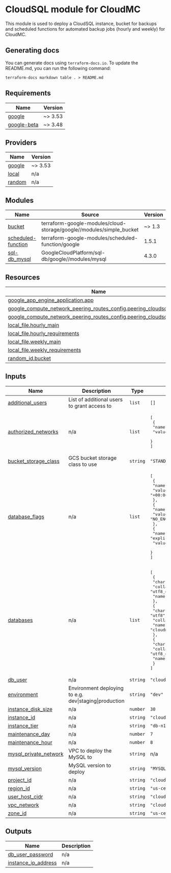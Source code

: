 # CloudSQL module for CloudMC

This module is used to deploy a CloudSQL instance, bucket for backups and scheduled
functions for automated backup jobs (hourly and weekly) for CloudMC.

## Generating docs

You can generate docs using `terraform-docs.io`. To update the README.md, you can run the following command:

```
terraform-docs markdown table . > README.md
```

## Requirements

| Name | Version |
|------|---------|
| <a name="requirement_google"></a> [google](#requirement\_google) | ~> 3.53 |
| <a name="requirement_google-beta"></a> [google-beta](#requirement\_google-beta) | ~> 3.48 |

## Providers

| Name | Version |
|------|---------|
| <a name="provider_google"></a> [google](#provider\_google) | ~> 3.53 |
| <a name="provider_local"></a> [local](#provider\_local) | n/a |
| <a name="provider_random"></a> [random](#provider\_random) | n/a |

## Modules

| Name | Source | Version |
|------|--------|---------|
| <a name="module_bucket"></a> [bucket](#module\_bucket) | terraform-google-modules/cloud-storage/google//modules/simple_bucket | ~> 1.3 |
| <a name="module_scheduled-function"></a> [scheduled-function](#module\_scheduled-function) | terraform-google-modules/scheduled-function/google | 1.5.1 |
| <a name="module_sql-db_mysql"></a> [sql-db\_mysql](#module\_sql-db\_mysql) | GoogleCloudPlatform/sql-db/google//modules/mysql | 4.3.0 |

## Resources

| Name | Type |
|------|------|
| [google_app_engine_application.app](https://registry.terraform.io/providers/hashicorp/google/latest/docs/resources/app_engine_application) | resource |
| [google_compute_network_peering_routes_config.peering_cloudsql_routes1](https://registry.terraform.io/providers/hashicorp/google/latest/docs/resources/compute_network_peering_routes_config) | resource |
| [google_compute_network_peering_routes_config.peering_cloudsql_routes2](https://registry.terraform.io/providers/hashicorp/google/latest/docs/resources/compute_network_peering_routes_config) | resource |
| [local_file.hourly_main](https://registry.terraform.io/providers/hashicorp/local/latest/docs/resources/file) | resource |
| [local_file.hourly_requirements](https://registry.terraform.io/providers/hashicorp/local/latest/docs/resources/file) | resource |
| [local_file.weekly_main](https://registry.terraform.io/providers/hashicorp/local/latest/docs/resources/file) | resource |
| [local_file.weekly_requirements](https://registry.terraform.io/providers/hashicorp/local/latest/docs/resources/file) | resource |
| [random_id.bucket](https://registry.terraform.io/providers/hashicorp/random/latest/docs/resources/id) | resource |

## Inputs

| Name | Description | Type | Default | Required |
|------|-------------|------|---------|:--------:|
| <a name="input_additional_users"></a> [additional\_users](#input\_additional\_users) | List of additional users to grant access to | `list` | `[]` | no |
| <a name="input_authorized_networks"></a> [authorized\_networks](#input\_authorized\_networks) | n/a | `list` | <pre>[<br>  {<br>    "name": "GKE subnet",<br>    "value": "0.0.0.0/0"<br>  }<br>]</pre> | no |
| <a name="input_bucket_storage_class"></a> [bucket\_storage\_class](#input\_bucket\_storage\_class) | GCS bucket storage class to use | `string` | `"STANDARD"` | no |
| <a name="input_database_flags"></a> [database\_flags](#input\_database\_flags) | n/a | `list` | <pre>[<br>  {<br>    "name": "default_time_zone",<br>    "value": "+00:00"<br>  },<br>  {<br>    "name": "sql_mode",<br>    "value": "NO_ENGINE_SUBSTITUTION"<br>  },<br>  {<br>    "name": "explicit_defaults_for_timestamp",<br>    "value": "off"<br>  }<br>]</pre> | no |
| <a name="input_databases"></a> [databases](#input\_databases) | n/a | `list` | <pre>[<br>  {<br>    "charset": "utf8",<br>    "collation": "utf8_general_ci",<br>    "name": "cloudmc"<br>  },<br>  {<br>    "charset": "utf8",<br>    "collation": "utf8_general_ci",<br>    "name": "cloudmc_audit"<br>  },<br>  {<br>    "charset": "utf8",<br>    "collation": "utf8_general_ci",<br>    "name": "cloudmc_content"<br>  }<br>]</pre> | no |
| <a name="input_db_user"></a> [db\_user](#input\_db\_user) | n/a | `string` | `"cloudmc"` | no |
| <a name="input_environment"></a> [environment](#input\_environment) | Environment deploying to e.g. dev\|staging\|production | `string` | `"dev"` | no |
| <a name="input_instance_disk_size"></a> [instance\_disk\_size](#input\_instance\_disk\_size) | n/a | `number` | `30` | no |
| <a name="input_instance_id"></a> [instance\_id](#input\_instance\_id) | n/a | `string` | `"cloudmc-mysql-dev"` | no |
| <a name="input_instance_tier"></a> [instance\_tier](#input\_instance\_tier) | n/a | `string` | `"db-n1-standard-2"` | no |
| <a name="input_maintenance_day"></a> [maintenance\_day](#input\_maintenance\_day) | n/a | `number` | `7` | no |
| <a name="input_maintenance_hour"></a> [maintenance\_hour](#input\_maintenance\_hour) | n/a | `number` | `8` | no |
| <a name="input_mysql_private_network"></a> [mysql\_private\_network](#input\_mysql\_private\_network) | VPC to deploy the MySQL to | `string` | n/a | yes |
| <a name="input_mysql_version"></a> [mysql\_version](#input\_mysql\_version) | MySQL version to deploy | `string` | `"MYSQL_8_0"` | no |
| <a name="input_project_id"></a> [project\_id](#input\_project\_id) | n/a | `string` | `"cloudmc-saas-dev"` | no |
| <a name="input_region_id"></a> [region\_id](#input\_region\_id) | n/a | `string` | `"us-central1"` | no |
| <a name="input_user_host_cidr"></a> [user\_host\_cidr](#input\_user\_host\_cidr) | n/a | `string` | `"cloudsqlproxy~10.90.%.%"` | no |
| <a name="input_vpc_network"></a> [vpc\_network](#input\_vpc\_network) | n/a | `string` | `"cloudmc-saas-vpc-1"` | no |
| <a name="input_zone_id"></a> [zone\_id](#input\_zone\_id) | n/a | `string` | `"us-central1-a"` | no |

## Outputs

| Name | Description |
|------|-------------|
| <a name="output_db_user_password"></a> [db\_user\_password](#output\_db\_user\_password) | n/a |
| <a name="output_instance_ip_address"></a> [instance\_ip\_address](#output\_instance\_ip\_address) | n/a |
